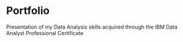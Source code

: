 # Portfolio
Presentation of my Data Analysis skills acquired through the IBM Data Analyst Professional Certificate
